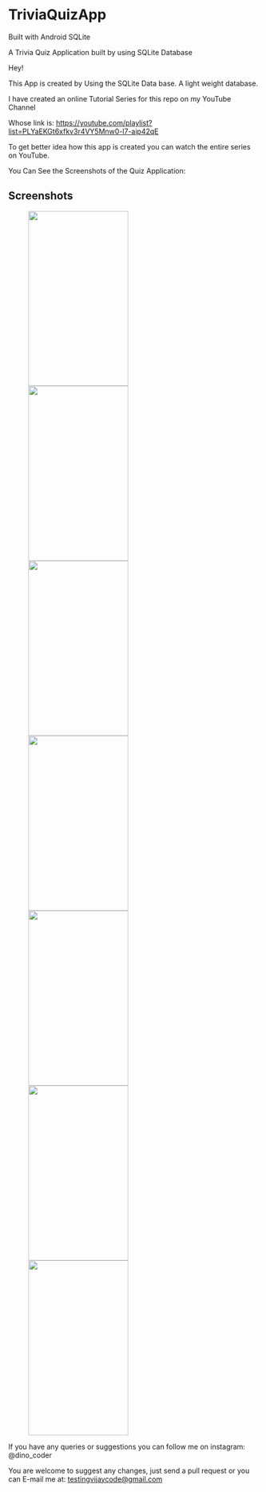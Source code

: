 # TriviaQuizApp
Built with Android SQLite

A Trivia Quiz Application built by using SQLite Database

Hey!

This App is created by Using the SQLite Data base. A light weight database.

I have created an online Tutorial Series for this repo on my YouTube Channel

Whose link is: https://youtube.com/playlist?list=PLYaEKGt6xfkv3r4VY5Mnw0-l7-aip42qE

To get better idea how this app is created you can watch the entire series on YouTube.

You Can See the Screenshots of the Quiz Application:

## Screenshots

<p id="img_cont">
	<img src="/screenshots/pic1.png" width = "200" height= "350" hspace=40>
	<img src="/screenshots/pic2.png" width = "200" height= "350" hspace=40>
	<img src="/screenshots/pic3.png" width = "200" height= "350" hspace=40>
	<img src="/screenshots/pic4.png" width = "200" height= "350" hspace=40>
	<img src="/screenshots/pic5.png" width = "200" height= "350" hspace=40>
	<img src="/screenshots/pic6.png" width = "200" height= "350" hspace=40>
	<img src="/screenshots/pic7.png" width = "200" height= "350" hspace=40>
</p>

If you have any queries or suggestions you can follow me on instagram: @dino_coder

You are welcome to suggest any changes, just send a pull request or you can E-mail me at: testingvijaycode@gmail.com
